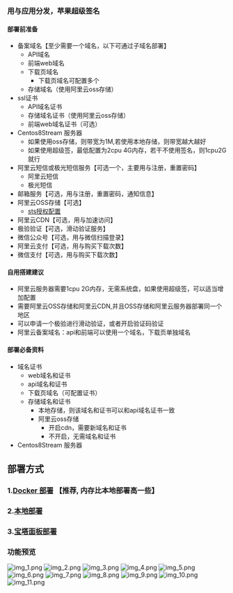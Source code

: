 ### 用与应用分发，苹果超级签名
#### 部署前准备
- 备案域名【至少需要一个域名，以下可通过子域名部署】
  - API域名
  - 前端web域名
  - 下载页域名
    - 下载页域名可配置多个
  - 存储域名（使用阿里云oss存储）
- ssl证书
    - API域名证书
    - 存储域名证书（使用阿里云oss存储）
    - 前端web域名证书（可选）
- Centos8Stream 服务器
    - 如果使用oss存储，则带宽为1M,若使用本地存储，则带宽越大越好
    - 如果使用超级签，最低配置为2cpu 4G内存，若干不使用签名，则1cpu2G就行
- 阿里云短信或极光短信服务【可选一个，主要用与注册，重置密码】
  - 阿里云短信
  - 极光短信
- 邮箱服务【可选，用与注册，重置密码，通知信息】
- 阿里云OSS存储【可选】
    - [sts授权配置](https://help.aliyun.com/document_detail/100624.html)
- 阿里云CDN【可选，用与加速访问】
- 极验验证【可选，滑动验证服务】
- 微信公众号【可选，用与微信扫描登录】
- 阿里云支付【可选，用与购买下载次数】
- 微信支付【可选，用与购买下载次数】

#### 自用搭建建议
- 阿里云服务器需要1cpu 2G内存，无需系统盘，如果使用超级签，可以适当增加配置
- 需要阿里云OSS存储和阿里云CDN,并且OSS存储和阿里云服务器部署同一个地区
- 可以申请一个极验进行滑动验证，或者开启验证码验证
- 阿里云备案域名：api和前端可以使用一个域名，下载页单独域名

#### 部署必备资料
- 域名证书
  - web域名和证书
  - api域名和证书
  - 下载页域名（可配置证书）
  - 存储域名和证书
    - 本地存储，则该域名和证书可以和api域名证书一致
    - 阿里云oss存储
      - 开启cdn，需要新域名和证书
      - 不开启，无需域名和证书
- Centos8Stream 服务器

## 部署方式

### 1.[Docker 部署](./doc/docker.md) 【推荐, 内存比本地部署高一些】

### 2.[本地部署](./doc/local.md)

### 3.[宝塔面板部署](./doc/btlocal.md)

### 功能预览
![img_1.png](./doc/images/img_1.png)
![img_2.png](./doc/images/img_2.png)
![img_3.png](./doc/images/img_3.png)
![img_4.png](./doc/images/img_4.png)
![img_5.png](./doc/images/img_5.png)
![img_6.png](./doc/images/img_6.png)
![img_7.png](./doc/images/img_7.png)
![img_8.png](./doc/images/img_8.png)
![img_9.png](./doc/images/img_9.png)
![img_10.png](./doc/images/img_10.png)
![img_11.png](./doc/images/img_11.png)